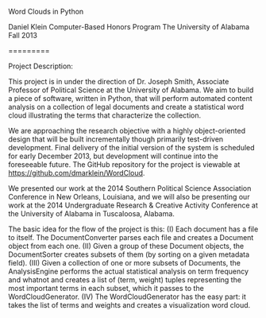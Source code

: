 Word Clouds in Python

Daniel Klein
Computer-Based Honors Program
The University of Alabama
Fall 2013

=========

Project Description:

This project is in under the direction of Dr. Joseph Smith, Associate Professor of Political Science at the University of 
Alabama. We aim to build a piece of software, written in Python, that will perform automated content analysis on a 
collection of legal documents and create a statistical word cloud illustrating the terms that characterize the collection. 

We are approaching the research objective with a highly object-oriented design that will be built incrementally though 
primarily test-driven development. Final delivery of the initial version of the system is scheduled for early December 2013,
but development will continue into the foreseeable future. 
The GitHub repository for the project is viewable at https://github.com/dmarklein/WordCloud.

We presented our work at the 2014 Southern Political Science Association Conference in New Orleans, Louisiana, and we will 
also be presenting our work at the 2014 Undergraduate Research & Creative Activity Conference at the University of Alabama 
in Tuscaloosa, Alabama.

The basic idea for the flow of the project is this:
(I)		Each document has a file to itself. The DocumentConverter parses each file and creates a Document object from each one.
(II)	Given a group of these Document objects, the DocumentSorter creates subsets of them (by sorting on a given metadata 
field).
(III)	Given a collection of one or more subsets of Documents, the AnalysisEngine performs the actual statistical analysis 
on term frequency and whatnot and creates a list of (term, weight) tuples representing the most important terms in each 
subset, which it passes to the WordCloudGenerator.
(IV)	The WordCloudGenerator has the easy part: it takes the list of terms and weights and creates a visualization word cloud. 




